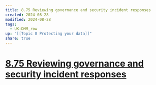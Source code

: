 ```yaml
---
title: 8.75 Reviewing governance and security incident responses
created: 2024-08-28
modified: 2024-08-28
tags:
  - UK-DMM_row
up: "[[Topic 8 Protecting your data]]"
share: true
---
```

# [8.75 Reviewing governance and security incident responses](8.75%20Reviewing%20governance%20and%20security%20incident%20responses.md)
